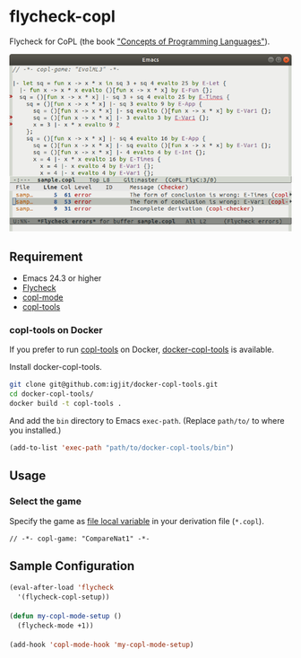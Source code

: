 # flycheck-copl

Flycheck for CoPL (the book ["Concepts of Programming Languages"](http://www.fos.kuis.kyoto-u.ac.jp/~igarashi/CoPL/)).

![Screenshot](image/flycheck-copl.png)

## Requirement

- Emacs 24.3 or higher
- [Flycheck][]
- [copl-mode][]
- [copl-tools][]

### copl-tools on Docker

If you prefer to run [copl-tools][] on Docker, [docker-copl-tools][] is available.

Install docker-copl-tools.

```sh
git clone git@github.com:igjit/docker-copl-tools.git
cd docker-copl-tools/
docker build -t copl-tools .
```

And add the `bin` directory to Emacs `exec-path`. (Replace `path/to/` to where you installed.)

```el
(add-to-list 'exec-path "path/to/docker-copl-tools/bin")
```

## Usage

### Select the game

Specify the game as [file local variable][] in your derivation file (`*.copl`).

```
// -*- copl-game: "CompareNat1" -*-
```

## Sample Configuration

```el
(eval-after-load 'flycheck
  '(flycheck-copl-setup))

(defun my-copl-mode-setup ()
  (flycheck-mode +1))

(add-hook 'copl-mode-hook 'my-copl-mode-setup)
```

[Flycheck]: https://github.com/flycheck/flycheck
[copl-mode]: https://github.com/igjit/copl-mode
[copl-tools]: https://github.com/aigarashi/copl-tools
[docker-copl-tools]: https://github.com/igjit/docker-copl-tools
[file local variable]: https://www.gnu.org/software/emacs/manual/html_node/emacs/Specifying-File-Variables.html#Specifying-File-Variables
